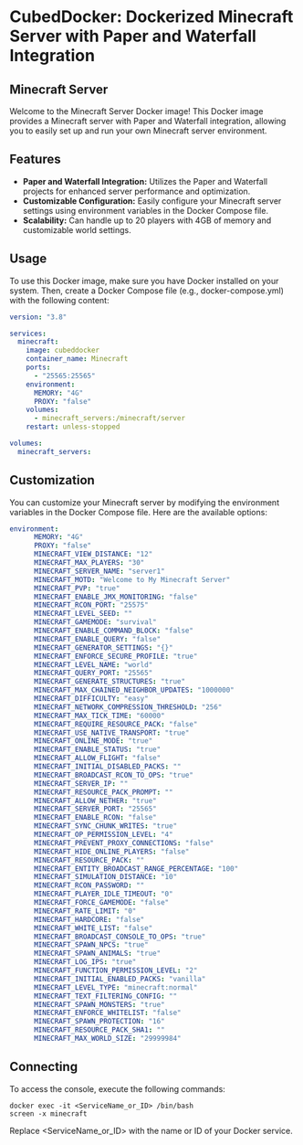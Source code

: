 # CubedDocker: Dockerized Minecraft Server with Paper and Waterfall Integration

## Minecraft Server

Welcome to the Minecraft Server Docker image! This Docker image provides a Minecraft server with Paper and Waterfall integration, allowing you to easily set up and run your own Minecraft server environment.

## Features

- **Paper and Waterfall Integration:** Utilizes the Paper and Waterfall projects for enhanced server performance and optimization.
- **Customizable Configuration:** Easily configure your Minecraft server settings using environment variables in the Docker Compose file.
- **Scalability:** Can handle up to 20 players with 4GB of memory and customizable world settings.

## Usage

To use this Docker image, make sure you have Docker installed on your system. Then, create a Docker Compose file (e.g., docker-compose.yml) with the following content:

```yaml
version: "3.8"

services:
  minecraft:
    image: cubeddocker
    container_name: Minecraft
    ports:
      - "25565:25565"
    environment:
      MEMORY: "4G"
      PROXY: "false"
    volumes:
      - minecraft_servers:/minecraft/server
    restart: unless-stopped

volumes:
  minecraft_servers:

```

## Customization

You can customize your Minecraft server by modifying the environment variables in the Docker Compose file. Here are the available options:

```yaml
environment:
      MEMORY: "4G"
      PROXY: "false"
      MINECRAFT_VIEW_DISTANCE: "12"
      MINECRAFT_MAX_PLAYERS: "30"
      MINECRAFT_SERVER_NAME: "server1"
      MINECRAFT_MOTD: "Welcome to My Minecraft Server"
      MINECRAFT_PVP: "true"
      MINECRAFT_ENABLE_JMX_MONITORING: "false"
      MINECRAFT_RCON_PORT: "25575"
      MINECRAFT_LEVEL_SEED: ""
      MINECRAFT_GAMEMODE: "survival"
      MINECRAFT_ENABLE_COMMAND_BLOCK: "false"
      MINECRAFT_ENABLE_QUERY: "false"
      MINECRAFT_GENERATOR_SETTINGS: "{}"
      MINECRAFT_ENFORCE_SECURE_PROFILE: "true"
      MINECRAFT_LEVEL_NAME: "world"
      MINECRAFT_QUERY_PORT: "25565"
      MINECRAFT_GENERATE_STRUCTURES: "true"
      MINECRAFT_MAX_CHAINED_NEIGHBOR_UPDATES: "1000000"
      MINECRAFT_DIFFICULTY: "easy"
      MINECRAFT_NETWORK_COMPRESSION_THRESHOLD: "256"
      MINECRAFT_MAX_TICK_TIME: "60000"
      MINECRAFT_REQUIRE_RESOURCE_PACK: "false"
      MINECRAFT_USE_NATIVE_TRANSPORT: "true"
      MINECRAFT_ONLINE_MODE: "true"
      MINECRAFT_ENABLE_STATUS: "true"
      MINECRAFT_ALLOW_FLIGHT: "false"
      MINECRAFT_INITIAL_DISABLED_PACKS: ""
      MINECRAFT_BROADCAST_RCON_TO_OPS: "true"
      MINECRAFT_SERVER_IP: ""
      MINECRAFT_RESOURCE_PACK_PROMPT: ""
      MINECRAFT_ALLOW_NETHER: "true"
      MINECRAFT_SERVER_PORT: "25565"
      MINECRAFT_ENABLE_RCON: "false"
      MINECRAFT_SYNC_CHUNK_WRITES: "true"
      MINECRAFT_OP_PERMISSION_LEVEL: "4"
      MINECRAFT_PREVENT_PROXY_CONNECTIONS: "false"
      MINECRAFT_HIDE_ONLINE_PLAYERS: "false"
      MINECRAFT_RESOURCE_PACK: ""
      MINECRAFT_ENTITY_BROADCAST_RANGE_PERCENTAGE: "100"
      MINECRAFT_SIMULATION_DISTANCE: "10"
      MINECRAFT_RCON_PASSWORD: ""
      MINECRAFT_PLAYER_IDLE_TIMEOUT: "0"
      MINECRAFT_FORCE_GAMEMODE: "false"
      MINECRAFT_RATE_LIMIT: "0"
      MINECRAFT_HARDCORE: "false"
      MINECRAFT_WHITE_LIST: "false"
      MINECRAFT_BROADCAST_CONSOLE_TO_OPS: "true"
      MINECRAFT_SPAWN_NPCS: "true"
      MINECRAFT_SPAWN_ANIMALS: "true"
      MINECRAFT_LOG_IPS: "true"
      MINECRAFT_FUNCTION_PERMISSION_LEVEL: "2"
      MINECRAFT_INITIAL_ENABLED_PACKS: "vanilla"
      MINECRAFT_LEVEL_TYPE: "minecraft:normal"
      MINECRAFT_TEXT_FILTERING_CONFIG: ""
      MINECRAFT_SPAWN_MONSTERS: "true"
      MINECRAFT_ENFORCE_WHITELIST: "false"
      MINECRAFT_SPAWN_PROTECTION: "16"
      MINECRAFT_RESOURCE_PACK_SHA1: ""
      MINECRAFT_MAX_WORLD_SIZE: "29999984"
```

## Connecting

To access the console, execute the following commands:

```bin
docker exec -it <ServiceName_or_ID> /bin/bash
screen -x minecraft
```

Replace <ServiceName_or_ID> with the name or ID of your Docker service.